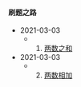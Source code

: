 #### 刷题之路

- 2021-03-03 
  - 1. [两数之和](https://leetcode-cn.com/problems/two-sum/)
- 2021-03-03 
  - 2. [两数相加](https://leetcode-cn.com/problems/add-two-numbers/)
